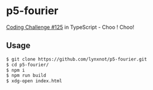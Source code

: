 # p5-fourier

[Coding Challenge #125][1] in TypeScript - Choo ! Choo!

## Usage

```bash
$ git clone https://github.com/lynxnot/p5-fourier.git
$ cd p5-fourier/
$ npm i
$ npm run build
$ xdg-open index.html
```

[1]: https://thecodingtrain.com/CodingChallenges/125-fourier-series.html
